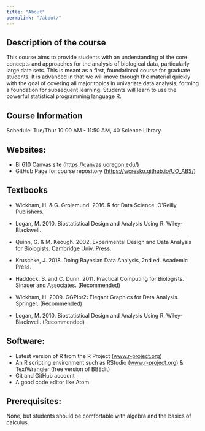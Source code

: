 ```yaml
---
title: "About"
permalink: "/about/"
---
```


## Description of the course

This course aims to provide students with an understanding of the core concepts
and approaches for the analysis of biological data, particularly large data
sets. This is meant as a first, foundational course for graduate students. It
is advanced in that we will move through the material quickly with the goal of
covering all major topics in univariate data analysis, forming a foundation for
subsequent learning. Students will learn to use the powerful statistical
programming language R.

## Course Information

Schedule: Tue/Thur 10:00 AM - 11:50 AM, 40 Science Library

## Websites:

- Bi 610 Canvas site (https://canvas.uoregon.edu/)
- GitHub Page for course repository (https://wcresko.github.io/UO_ABS/)

## Textbooks

* Wickham, H. & G. Grolemund. 2016. R for Data Science. O'Reilly Publishers.
* Logan, M. 2010. Biostatistical Design and Analysis Using R. Wiley-Blackwell.
* Quinn, G. & M. Keough. 2002. Experimental Design and Data Analysis for Biologists. Cambridge Univ. Press.
* Kruschke, J. 2018. Doing Bayesian Data Analysis, 2nd ed. Academic Press.

* Haddock, S. and C. Dunn. 2011. Practical Computing for Biologists. Sinauer and Associates. (Recommended)
* Wickham, H. 2009. GGPlot2: Elegant Graphics for Data Analysis. Springer. (Recommended)
* Logan, M. 2010. Biostatistical Design and Analysis Using R. Wiley-Blackwell. (Recommended)

## Software:

* Latest version of R from the R Project (www.r-project.org)
* An R scripting environment such as RStudio (www.r-project.org) & TextWrangler (free version of BBEdit)
* Git and GitHub account
* A good code editor like Atom

## Prerequisites:

None, but students should be comfortable with algebra and the basics of calculus.

